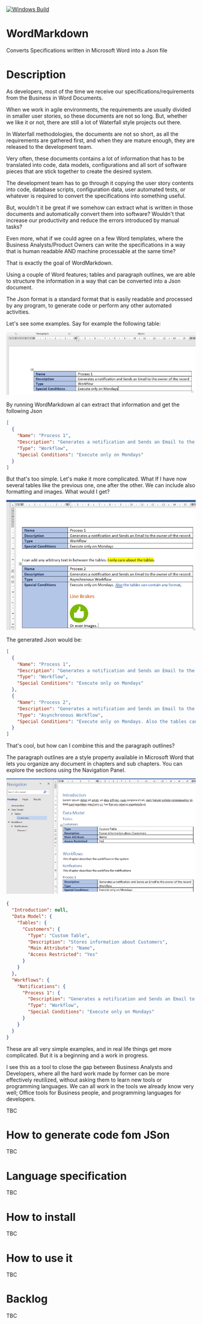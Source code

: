 [![Windows Build](https://ci.appveyor.com/api/projects/status/github/crisfervil/wordmarkdown?svg=true)](https://ci.appveyor.com/project/crisfervil/wordmarkdown)

# WordMarkdown
Converts Specifications written in Microsoft Word into a Json file

# Description

As developers, most of the time we receive our specifications/requirements from the Business in Word Documents.

When we work in agile environments, the requirements are usually divided in smaller user stories, so these documents are not so long. But, whether we like it or not, there are still a lot of Waterfall style projects out there. 

In Waterfall methodologies, the documents are not so short, as all the requirements are gathered first, and when they are mature enough, they are released to the development team.

Very often, these documents contains a lot of information that has to be translated into code, data models, configurations and all sort of software pieces that are stick together to create the desired system. 

The development team has to go through it copying the user story contents into code, database scripts, configuration data, user automated tests, or whatever is required to convert the specifications into something useful.

But, wouldn't it be great if we somehow can extract what is written in those documents and automatically convert them into software? Wouldn't that increase our productivity and reduce the errors introduced by manual tasks?

Even more, what if we could agree on a few Word templates, where the Business Analysts/Product Owners can write the specifications in a way that is human readable AND machine processable at the same time?

That is exactly the goal of WordMarkdown. 

Using a couple of Word features; tables and paragraph outlines, we are able to structure the information in a way that can be converted into a Json document. 

The Json format is a standard format that is easily readable and processed by any program, to generate code or perform any other automated activities. 

Let's see some examples. Say for example the following table:

![Example 1](doc/Table1.png)

By running WordMarkdown aI can extract that information and get the following Json

``` json
[
  {
    "Name": "Process 1",
    "Description": "Generates a notification and Sends an Email to the owner of the record",
    "Type": "Workflow",
    "Special Conditions": "Execute only on Mondays"
  }
] 
```

But that's too simple. Let's make it more complicated. What If I have now several tables like the previous one, one after the other. We can include also formatting and images.
What would I get?

![Example 2](doc/Table2.png)

The generated Json would be:
``` json
[
  {
    "Name": "Process 1",
    "Description": "Generates a notification and Sends an Email to the owner of the record",
    "Type": "Workflow",
    "Special Conditions": "Execute only on Mondays"
  },
  {
    "Name": "Process 2",
    "Description": "Generates a notification and Sends an Email to the owner of the record",
    "Type": "Asynchronous Workflow",
    "Special Conditions": "Execute only on Mondays. Also the tables can contain any format, Line BrakesOr even images. "
  }
]
```
That's cool, but how can I combine this and the paragraph outlines?

The paragraph outlines are a style property available in Microsoft Word that lets you organize any document in chapters and sub chapters. You can explore the sections using the Navigation Panel.

![Example 3](doc/Table3.png)

```json
{
  "Introduction": null,
  "Data Model": {
    "Tables": {
      "Customers": {
        "Type": "Custom Table",
        "Description": "Stores information about Customers",
        "Main Attribute": "Name",
        "Access Restricted": "Yes"
      }
    }
  },
  "Workflows": {
    "Notifications": {
      "Process 1": {
        "Description": "Generates a notification and Sends an Email to the owner of the record",
        "Type": "Workflow",
        "Special Conditions": "Execute only on Mondays"
      }
    }
  }
}
```
These are all very simple examples, and in real life things get more complicated. But it is a beginning and a work in progress. 

I see this as a tool to close the gap between Business Analysts and Developers, where all the hard work made by former can be more effectively reutilized, without asking them to learn new tools or programming languages. We can all work in the tools we already know very well; Office tools for Business people, and programming languages for developers. 

TBC

# How to generate code fom JSon

TBC

# Language specification

TBC

# How to install

TBC

# How to use it

TBC

# Backlog

TBC